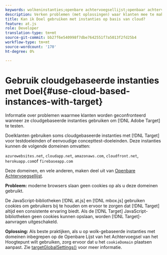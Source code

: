 ```yaml
---
keywords: wolkeninstanties;openbare achtervoegsellijst;openbaar achtervoegsel;cookie;cookie van eerste partij;cookie van eerste partij;azurewebsites.net;cloudapp.net;amazonaws.com;cloudfront.net;herokuapp.com;firebaseapp.com;targetGlobalSettings;cookieDomain
description: Verken problemen (met oplossingen) waar klanten mee te maken krijgen wanneer ze cloudgebaseerde instanties gebruiken om Adobe Target te testen of voor concepttest-doeleinden.
title: Kan ik Doel gebruiken met instanties op basis van cloud?
feature: at.js
role: Developer
translation-type: tm+mt
source-git-commit: bb27f6e540998f7dbe7642551f7a5013f2fd25b4
workflow-type: tm+mt
source-wordcount: '170'
ht-degree: 0%

---
```



# Gebruik cloudgebaseerde instanties met Doel{#use-cloud-based-instances-with-target}

Informatie over problemen waarmee klanten worden geconfronteerd wanneer ze cloudgebaseerde instanties gebruiken om [!DNL Adobe Target] te testen.

Doelklanten gebruiken soms cloudgebaseerde instanties met [!DNL Target] voor testdoeleinden of eenvoudige concepttest-doeleinden. Deze instanties kunnen de volgende domeinen omvatten:

`azurewebsites.net`,  `cloudapp.net`,  `amazonaws.com`,  `cloudfront.net`,  `herokuapp.com`of  `firebaseapp.com`

Deze domeinen, en vele anderen, maken deel uit van [Openbare Achtervoegsellijst](https://publicsuffix.org/list/public_suffix_list.dat).

**Probleem:** moderne browsers slaan geen cookies op als u deze domeinen gebruikt.

De JavaScript-bibliotheken [!DNL at.js] en [!DNL mbox.js] gebruiken cookies om gebruikers bij te houden om ervoor te zorgen dat [!DNL Target] altijd een consistente ervaring biedt. Als de [!DNL Target] JavaScript-bibliotheken geen cookies kunnen opslaan, worden [!DNL Target]-aanvragen uitgeschakeld.

**Oplossing:** Als beste praktijken, als u op wolk-gebaseerde instanties met domeinen inbegrepen op de Openbare Lijst van het Achtervoegsel van het Hoogtepunt wilt gebruiken, zorg ervoor dat u het  `cookieDomain` plaatsen aanpast. Zie [targetGlobalSettings()](/help/c-implementing-target/c-implementing-target-for-client-side-web/targetgobalsettings.md) voor meer informatie.
